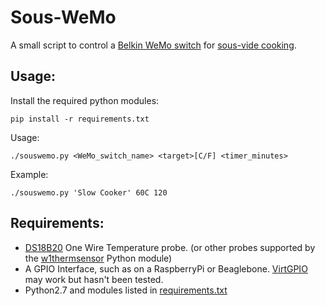 Sous-WeMo
========

A small script to control a [Belkin WeMo switch](http://www.belkin.com/uk/F7C027-Belkin/p/P-F7C027/) for [sous-vide cooking](https://en.wikipedia.org/wiki/Sous-vide).

Usage:
------
Install the required python modules:

    pip install -r requirements.txt

Usage:

    ./souswemo.py <WeMo_switch_name> <target>[C/F] <timer_minutes>

Example:

    ./souswemo.py 'Slow Cooker' 60C 120

Requirements:
-------------
* [DS18B20](https://www.adafruit.com/search?q=DS18B20) One Wire Temperature probe. (or other probes supported by the [w1thermsensor](https://github.com/timofurrer/w1thermsensor) Python module)
* A GPIO Interface, such as on a RaspberryPi or Beaglebone. [VirtGPIO](https://github.com/BLavery/virtual-GPIO) may work but hasn't been tested.
* Python2.7 and modules listed in [requirements.txt](https://raw.githubusercontent.com/detobate/sous-wemo/master/requirements.txt)
